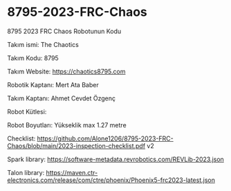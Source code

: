 # 8795-2023-FRC-Chaos

8795 2023 FRC Chaos Robotunun Kodu

Takım ismi: The Chaotics

Takım Kodu: 8795

Takım Website: https://chaotics8795.com

Robotik Kaptanı: Mert Ata Baber

Takım Kaptanı: Ahmet Cevdet Özgenç

Robot Kütlesi:

Robot Boyutları: Yükseklik max 1.27 metre

Checklist: https://github.com/Alone1206/8795-2023-FRC-Chaos/blob/main/2023-inspection-checklist.pdf v2

Spark library: https://software-metadata.revrobotics.com/REVLib-2023.json

Talon library: https://maven.ctr-electronics.com/release/com/ctre/phoenix/Phoenix5-frc2023-latest.json

